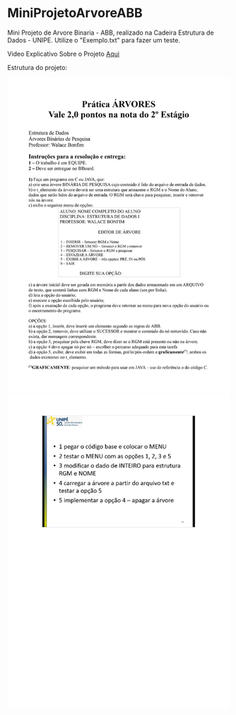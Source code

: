 # MiniProjetoArvoreABB

Mini Projeto de Arvore Binaria - ABB, realizado na Cadeira Estrutura de Dados - UNIPE.
Utilize o "Exemplo.txt" para fazer um teste.

Video Explicativo Sobre o Projeto <a href="https://www.youtube.com/watch?v=nAXCjXavJXI">Aqui</a>

Estrutura do projeto:

<img src="Screenshots\0001.jpg" title="01">

<img src="Screenshots\0002.jpg" title="02">

